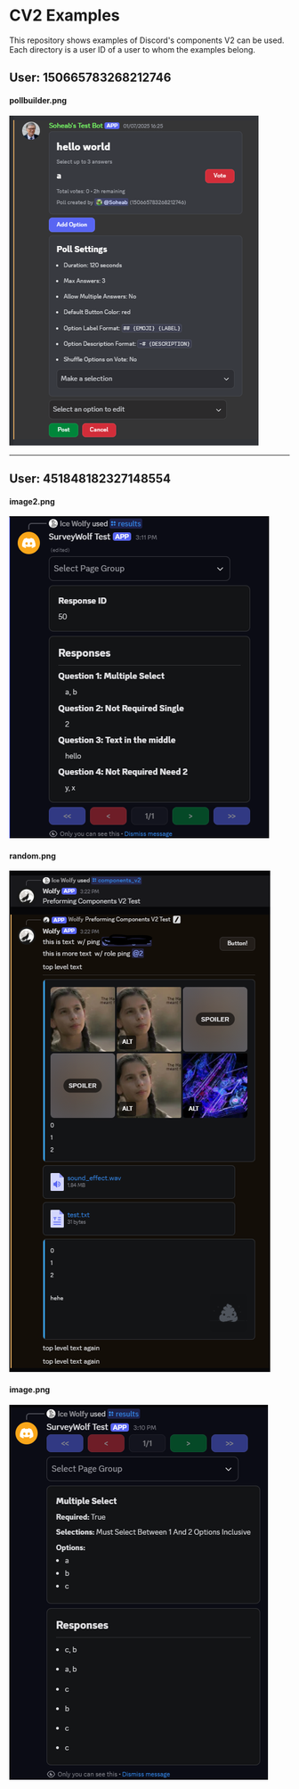 # CV2 Examples

This repository shows examples of Discord's components V2 can be used. Each directory is a user ID of a user to whom the examples belong.


## User: 150665783268212746

#### pollbuilder.png
![pollbuilder.png](150665783268212746/pollbuilder.png)

---

## User: 451848182327148554

#### image2.png
![image2.png](451848182327148554/image2.png)

#### random.png
![random.png](451848182327148554/random.png)

#### image.png
![image.png](451848182327148554/image.png)


